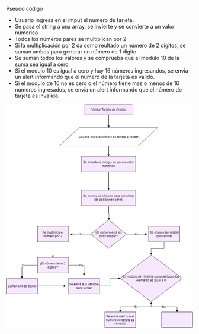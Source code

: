 Pseudo código

- Usuario ingresa en el imput el número de tarjeta.
- Se pasa el string a una array, se invierte y se convierte a un valor númerico
- Todos los números pares se multiplican por 2
- Si la multiplicación por 2 da como reultado un número de 2 digitos, se suman ambos para generar un número de 1 digito.
- Se suman todos los valores y se comprueba que el modulo 10 de la suma sea igual a cero.
- Si el modulo 10 es igual a cero y hay 16 números ingresandos, se envia un alert informando que el número de la tarjeta es válido.
- Si el modulo de 10 no es cero o el número tiene mas o menos de 16 números ingresados, se envia un alert informando que el número de tarjeta es invalido.


![alt text](https://raw.githubusercontent.com/ValeOlivares/ValidarTarjeta/master/assets/img/flowchart.jpg)

